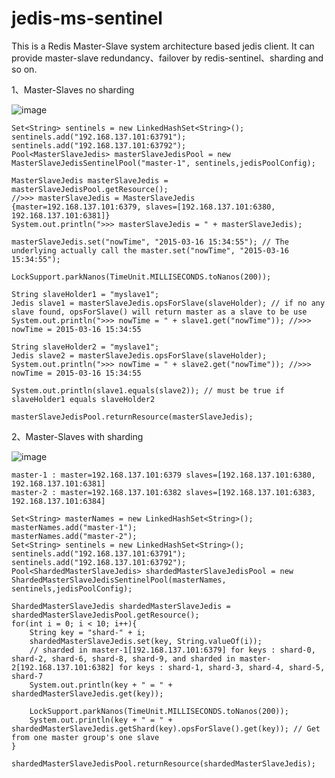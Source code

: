 jedis-ms-sentinel
=================

This is a Redis Master-Slave system architecture based jedis client.
It can provide master-slave redundancy、failover by redis-sentinel、sharding and so on.

1、Master-Slaves no sharding
	
	
![image](https://raw.githubusercontent.com/penggle/jedis-ms-sentinel/master/architecture/MasterSlaveSetinelPool.jpg)

	Set<String> sentinels = new LinkedHashSet<String>();
	sentinels.add("192.168.137.101:63791");
	sentinels.add("192.168.137.101:63792");
	Pool<MasterSlaveJedis> masterSlaveJedisPool = new MasterSlaveJedisSentinelPool("master-1", sentinels,jedisPoolConfig);

	MasterSlaveJedis masterSlaveJedis = masterSlaveJedisPool.getResource();
	//>>> masterSlaveJedis = MasterSlaveJedis {master=192.168.137.101:6379, slaves=[192.168.137.101:6380, 192.168.137.101:6381]}
	System.out.println(">>> masterSlaveJedis = " + masterSlaveJedis);
	
	masterSlaveJedis.set("nowTime", "2015-03-16 15:34:55"); // The underlying actually call the master.set("nowTime", "2015-03-16 15:34:55");
	
	LockSupport.parkNanos(TimeUnit.MILLISECONDS.toNanos(200));
	
	String slaveHolder1 = "myslave1";
	Jedis slave1 = masterSlaveJedis.opsForSlave(slaveHolder); // if no any slave found, opsForSlave() will return master as a slave to be use
	System.out.println(">>> nowTime = " + slave1.get("nowTime")); //>>> nowTime = 2015-03-16 15:34:55

	String slaveHolder2 = "myslave1";
	Jedis slave2 = masterSlaveJedis.opsForSlave(slaveHolder);
	System.out.println(">>> nowTime = " + slave2.get("nowTime")); //>>> nowTime = 2015-03-16 15:34:55

	System.out.println(slave1.equals(slave2)); // must be true if slaveHolder1 equals slaveHolder2

	masterSlaveJedisPool.returnResource(masterSlaveJedis);

2、Master-Slaves with sharding
	
![image](https://raw.githubusercontent.com/penggle/jedis-ms-sentinel/master/architecture/ShardedMasterSlaveSetinelPool.jpg)

	master-1 : master=192.168.137.101:6379 slaves=[192.168.137.101:6380, 192.168.137.101:6381]
	master-2 : master=192.168.137.101:6382 slaves=[192.168.137.101:6383, 192.168.137.101:6384]

	Set<String> masterNames = new LinkedHashSet<String>();
	masterNames.add("master-1");
	masterNames.add("master-2");
	Set<String> sentinels = new LinkedHashSet<String>();
	sentinels.add("192.168.137.101:63791");
	sentinels.add("192.168.137.101:63792");
	Pool<ShardedMasterSlaveJedis> shardedMasterSlaveJedisPool = new ShardedMasterSlaveJedisSentinelPool(masterNames, sentinels,jedisPoolConfig);

	ShardedMasterSlaveJedis shardedMasterSlaveJedis = shardedMasterSlaveJedisPool.getResource();
	for(int i = 0; i < 10; i++){
		String key = "shard-" + i;
		shardedMasterSlaveJedis.set(key, String.valueOf(i));
		// sharded in master-1[192.168.137.101:6379] for keys : shard-0, shard-2, shard-6, shard-8, shard-9, and sharded in master-2[192.168.137.101:6382] for keys : shard-1, shard-3, shard-4, shard-5, shard-7
		System.out.println(key + " = " + shardedMasterSlaveJedis.get(key));
		
		LockSupport.parkNanos(TimeUnit.MILLISECONDS.toNanos(200));
		System.out.println(key + " = " + shardedMasterSlaveJedis.getShard(key).opsForSlave().get(key)); // Get from one master group's one slave
	}
	
	shardedMasterSlaveJedisPool.returnResource(shardedMasterSlaveJedis);
